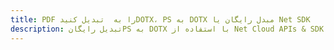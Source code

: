---title: PDF را به  تبدیل کنیدDOTX، PS به DOTX مبدل رایگان یا Net SDKdescription: تبدیل رایگانPS به DOTX با استفاده از Net Cloud APIs & SDK همچنین اسناد PDF را در Cloud ایجاد، ویرایش و رندر کنید.---